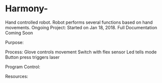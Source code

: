 # Harmony-
Hand controlled robot. Robot performs several functions based on hand movements. Ongoing Project: Started on Jan 18, 2018. Full Documentation Coming Soon

Purpose:



Process: 
  Glove controls movement
  Switch with flex sensor
  Led tells mode
  Button press triggers laser

Program Control:



Resources:

